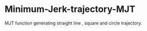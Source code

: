 # Minimum-Jerk-trajectory-MJT
MJT function generating straight line , square and circle trajectory.
